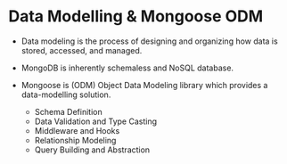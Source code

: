 # Data Modelling & Mongoose ODM

- Data modeling is the process of designing and organizing how data is stored, accessed, and managed.

- MongoDB is inherently schemaless and NoSQL database.

- Mongoose is (ODM) Object Data Modeling library which provides a data-modelling solution.
    - Schema Definition
    - Data Validation and Type Casting
    - Middleware and Hooks
    - Relationship Modeling
    - Query Building and Abstraction